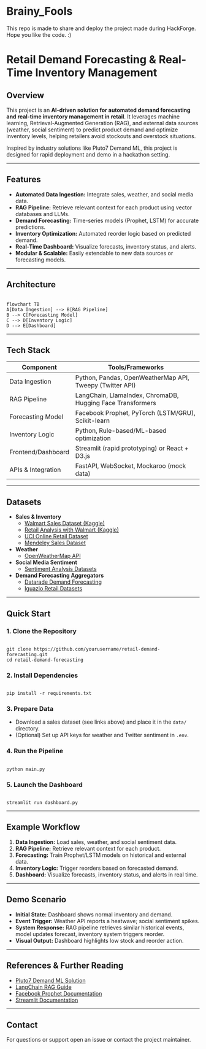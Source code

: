 # Brainy_Fools
This repo is made to share and deploy the project made during HackForge. Hope you like the code. :) 
# Retail Demand Forecasting &amp; Real-Time Inventory Management

## Overview

This project is an **AI-driven solution for automated demand forecasting and real-time inventory management in retail**. It leverages machine learning, Retrieval-Augmented Generation (RAG), and external data sources (weather, social sentiment) to predict product demand and optimize inventory levels, helping retailers avoid stockouts and overstock situations.

Inspired by industry solutions like Pluto7 Demand ML, this project is designed for rapid deployment and demo in a hackathon setting.

---

## Features

- **Automated Data Ingestion:** Integrate sales, weather, and social media data.
- **RAG Pipeline:** Retrieve relevant context for each product using vector databases and LLMs.
- **Demand Forecasting:** Time-series models (Prophet, LSTM) for accurate predictions.
- **Inventory Optimization:** Automated reorder logic based on predicted demand.
- **Real-Time Dashboard:** Visualize forecasts, inventory status, and alerts.
- **Modular &amp; Scalable:** Easily extendable to new data sources or forecasting models.

---

## Architecture

```

flowchart TB
A[Data Ingestion] --> B[RAG Pipeline]
B --> C[Forecasting Model]
C --> D[Inventory Logic]
D --> E[Dashboard]

```

---

## Tech Stack

| Component              | Tools/Frameworks                                                                 |
|------------------------|----------------------------------------------------------------------------------|
| Data Ingestion         | Python, Pandas, OpenWeatherMap API, Tweepy (Twitter API)                        |
| RAG Pipeline           | LangChain, LlamaIndex, ChromaDB, Hugging Face Transformers                      |
| Forecasting Model      | Facebook Prophet, PyTorch (LSTM/GRU), Scikit-learn                              |
| Inventory Logic        | Python, Rule-based/ML-based optimization                                        |
| Frontend/Dashboard     | Streamlit (rapid prototyping) or React + D3.js                                  |
| APIs &amp; Integration     | FastAPI, WebSocket, Mockaroo (mock data)                                        |

---

## Datasets

- **Sales &amp; Inventory**
  - [Walmart Sales Dataset (Kaggle)](https://www.kaggle.com/datasets/vetrirah/walmart-dataset)
  - [Retail Analysis with Walmart (Kaggle)](https://www.kaggle.com/datasets/rohitsahoo/sales-forecasting)
  - [UCI Online Retail Dataset](https://archive.ics.uci.edu/dataset/352/online+retail)
  - [Mendeley Sales Dataset](https://data.mendeley.com/datasets/sv3vg8g755)
- **Weather**
  - [OpenWeatherMap API](https://openweathermap.org/api)
- **Social Media Sentiment**
  - [Sentiment Analysis Datasets](https://research.aimultiple.com/sentiment-analysis-dataset/)
- **Demand Forecasting Aggregators**
  - [Datarade Demand Forecasting](https://datarade.ai/search/products/demand-forecasting-dataset)
  - [Iguazio Retail Datasets](https://www.iguazio.com/blog/13-best-free-retail-datasets-for-machine-learning/)

---

## Quick Start

### 1. Clone the Repository
```

git clone https://github.com/yourusername/retail-demand-forecasting.git
cd retail-demand-forecasting

```

### 2. Install Dependencies
```

pip install -r requirements.txt

```

### 3. Prepare Data
- Download a sales dataset (see links above) and place it in the `data/` directory.
- (Optional) Set up API keys for weather and Twitter sentiment in `.env`.

### 4. Run the Pipeline
```

python main.py

```

### 5. Launch the Dashboard
```

streamlit run dashboard.py

```

---

## Example Workflow

1. **Data Ingestion:** Load sales, weather, and social sentiment data.
2. **RAG Pipeline:** Retrieve relevant context for each product.
3. **Forecasting:** Train Prophet/LSTM models on historical and external data.
4. **Inventory Logic:** Trigger reorders based on forecasted demand.
5. **Dashboard:** Visualize forecasts, inventory status, and alerts in real time.

---

## Demo Scenario

- **Initial State:** Dashboard shows normal inventory and demand.
- **Event Trigger:** Weather API reports a heatwave; social sentiment spikes.
- **System Response:** RAG pipeline retrieves similar historical events, model updates forecast, inventory system triggers reorder.
- **Visual Output:** Dashboard highlights low stock and reorder action.

---

## References &amp; Further Reading

- [Pluto7 Demand ML Solution](https://pluto7.com/)
- [LangChain RAG Guide](https://python.langchain.com/docs/use_cases/question_answering/)
- [Facebook Prophet Documentation](https://facebook.github.io/prophet/)
- [Streamlit Documentation](https://docs.streamlit.io/)

---

## Contact

For questions or support open an issue or contact the project maintainer.
